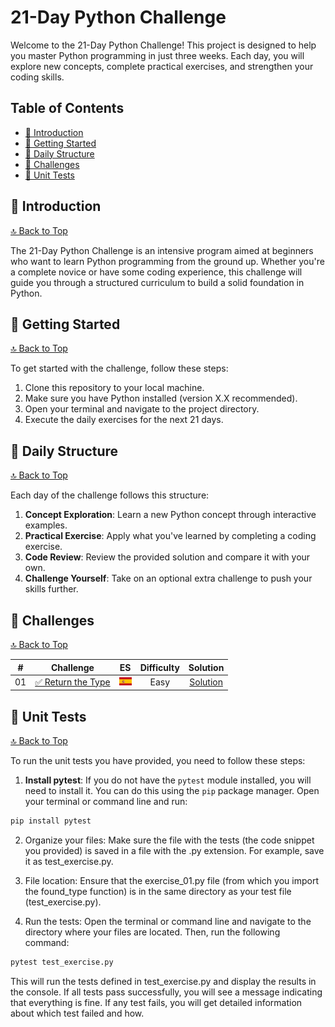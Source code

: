 <a name="top"></a>
# 21-Day Python Challenge

Welcome to the 21-Day Python Challenge! This project is designed to help you master Python programming in just three weeks. Each day, you will explore new concepts, complete practical exercises, and strengthen your coding skills.

## Table of Contents

- [📖 Introduction](#-introduction)
- [🚀 Getting Started](#-getting-started)
- [📅 Daily Structure](#-daily-structure)
- [💪 Challenges](#-challenges)
- [🧪 Unit Tests](#-unit-tests)

## 📖 Introduction
[🔝 Back to Top](#top)

The 21-Day Python Challenge is an intensive program aimed at beginners who want to learn Python programming from the ground up. Whether you're a complete novice or have some coding experience, this challenge will guide you through a structured curriculum to build a solid foundation in Python.

## 🚀 Getting Started
[🔝 Back to Top](#top)

To get started with the challenge, follow these steps:

1. Clone this repository to your local machine.
2. Make sure you have Python installed (version X.X recommended).
3. Open your terminal and navigate to the project directory.
4. Execute the daily exercises for the next 21 days.

## 📅 Daily Structure
[🔝 Back to Top](#top)

Each day of the challenge follows this structure:

1. **Concept Exploration**: Learn a new Python concept through interactive examples.
2. **Practical Exercise**: Apply what you've learned by completing a coding exercise.
3. **Code Review**: Review the provided solution and compare it with your own.
4. **Challenge Yourself**: Take on an optional extra challenge to push your skills further.

## 💪 Challenges
[🔝 Back to Top](#top)

|  #  |                                       Challenge                        |  ES  | Difficulty |               Solution                  |
| :-: | :--------------------------------------------------------------------: | :--: | :--------: | :-------------------------------------: |
| 01  | [✅ Return the Type](./day_01/README.md) | [![Español](./assets/flag_es.png)](./day_01/README.es.md) | Easy  | [Solution](./day_01/exercise_01.py) |

## 🧪 Unit Tests
[🔝 Back to Top](#top)

To run the unit tests you have provided, you need to follow these steps:

1. **Install pytest**: If you do not have the `pytest` module installed, you will need to install it. You can do this using the `pip` package manager. Open your terminal or command line and run:

```bash
pip install pytest
```

2. Organize your files: Make sure the file with the tests (the code snippet you provided) is saved in a file with the .py extension. For example, save it as test_exercise.py.

3. File location: Ensure that the exercise_01.py file (from which you import the found_type function) is in the same directory as your test file (test_exercise.py).

4. Run the tests: Open the terminal or command line and navigate to the directory where your files are located. Then, run the following command:

```bash
pytest test_exercise.py
```

This will run the tests defined in test_exercise.py and display the results in the console. If all tests pass successfully, you will see a message indicating that everything is fine. If any test fails, you will get detailed information about which test failed and how.
